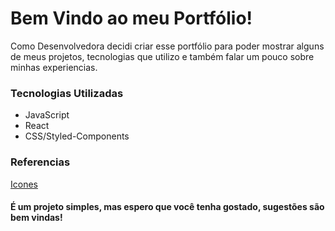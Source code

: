 # Bem Vindo ao meu Portfólio!

Como Desenvolvedora decidi criar esse portfólio para poder mostrar alguns de meus projetos, tecnologias que utilizo e também falar um pouco sobre minhas experiencias.

### Tecnologias Utilizadas
* JavaScript
* React
* CSS/Styled-Components

### Referencias
[Icones](https://icons8.com.br/icons/set/javascript)

#### É um projeto simples, mas espero que você tenha gostado, sugestões são bem vindas!
